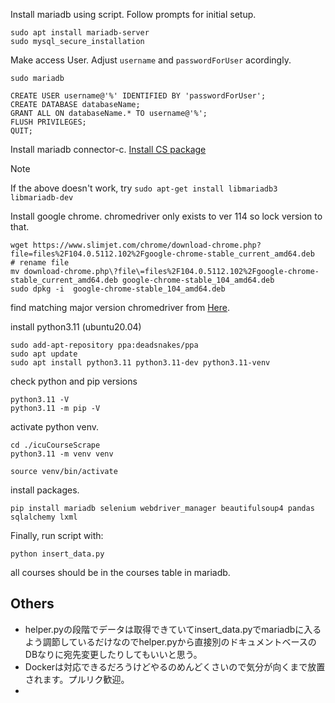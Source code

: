 
Install mariadb using script. Follow prompts for initial setup.

```
sudo apt install mariadb-server
sudo mysql_secure_installation
```

Make access User. Adjust `username` and `passwordForUser` acordingly.

```
sudo mariadb

CREATE USER username@'%' IDENTIFIED BY 'passwordForUser';
CREATE DATABASE databaseName;
GRANT ALL ON databaseName.* TO username@'%';
FLUSH PRIVILEGES;
QUIT;
```

Install mariadb connector-c. [Install CS package](https://mariadb.com/docs/connect/programming-languages/c/install/)

> [!NOTE]
> If the above doesn't work, try `sudo apt-get install libmariadb3 libmariadb-dev`

Install google chrome. chromedriver only exists to ver 114 so lock version to that.

```
wget https://www.slimjet.com/chrome/download-chrome.php?file=files%2F104.0.5112.102%2Fgoogle-chrome-stable_current_amd64.deb
# rename file
mv download-chrome.php\?file\=files%2F104.0.5112.102%2Fgoogle-chrome-stable_current_amd64.deb google-chrome-stable_104_amd64.deb
sudo dpkg -i  google-chrome-stable_104_amd64.deb
```
find matching major version chromedriver from [Here](https://chromedriver.chromium.org/downloads).

install python3.11 (ubuntu20.04)

```
sudo add-apt-repository ppa:deadsnakes/ppa
sudo apt update
sudo apt install python3.11 python3.11-dev python3.11-venv
```

check python and pip versions

```
python3.11 -V
python3.11 -m pip -V
```

activate python venv.

```
cd ./icuCourseScrape
python3.11 -m venv venv

source venv/bin/activate
```

install packages.

```
pip install mariadb selenium webdriver_manager beautifulsoup4 pandas sqlalchemy lxml
```

Finally, run script with:

```
python insert_data.py
```

all courses should be in the courses table in mariadb.

## Others

- helper.pyの段階でデータは取得できていてinsert_data.pyでmariadbに入るよう調節しているだけなのでhelper.pyから直接別のドキュメントベースのDBなりに宛先変更したりしてもいいと思う。
- Dockerは対応できるだろうけどやるのめんどくさいので気分が向くまで放置されます。プルリク歓迎。
- 